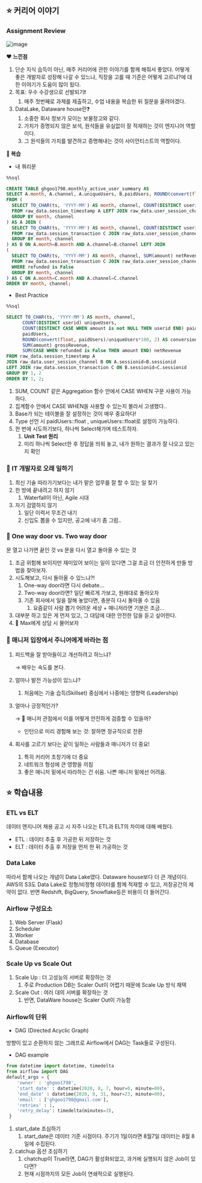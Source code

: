 ## ⭐ 커리어 이야기

### Assignment Review
![image](https://user-images.githubusercontent.com/44918665/131233517-fe7ae300-b3c7-4ae2-8cf0-84aad55be7cf.png)


**❤ 느낀점**

1.  단순 지식 습득이 아닌, 매주 커리어에 관한 이야기를 함께 해줘서 좋았다. 어떻게 좋은 개발자로 성장해 나갈 수 있느냐, 직장을 고를 때 기준은 어떻게 고르냐?에 대한 이야기가 도움이 많이 됬다.
2. 목표: 우수 수강생으로 선발되기❗
    1. 매주 첫번째로 과제를 제출하고, 수업 내용을 복습한 뒤 질문을 올려야겠다.
3. DataLake, Dataware house란❓
    1. 소중한 회사 정보가 모이는 보물창고와 같다.
    2. 가치가 증명되지 않은 보석, 원석들을 유실없이 잘 적재하는 것이 엔지니어 역할이다.
    3. 그 원석들의 가치를 발견하고 증명해내는 것이 사이언티스트의 역할이다.

**💙 복습**

- 내 쿼리문

```sql
%%sql

CREATE TABLE ghgoo1798.monthly_active_user_summary AS
SELECT A.month, A.channel, A.uniqueUsers, B.paidUsers, ROUND(convert(float, B.paidUsers)/A.uniqueUsers*100, 2) AS conversionRate, grossRevenue, netRevenue
FROM (
  SELECT TO_CHAR(ts, 'YYYY-MM') AS month, channel, COUNT(DISTINCT userid) uniqueUsers
  FROM raw_data.session_timestamp A LEFT JOIN raw_data.user_session_channel B ON A.sessionid=B.sessionid
  GROUP BY month, channel
) AS A JOIN (
  SELECT TO_CHAR(ts, 'YYYY-MM') AS month, channel, COUNT(DISTINCT userid) paidUsers, SUM(amount) grossRevenue
  FROM raw_data.session_transaction C JOIN raw_data.user_session_channel B ON B.sessionid=C.sessionid JOIN raw_data.session_timestamp A ON B.sessionid=A.sessionid
  GROUP BY month, channel
) AS B ON A.month=B.month AND A.channel=B.channel LEFT JOIN
(
  SELECT TO_CHAR(ts, 'YYYY-MM') AS month, channel, SUM(amount) netRevenue
  FROM raw_data.session_transaction C JOIN raw_data.user_session_channel B ON B.sessionid=C.sessionid JOIN raw_data.session_timestamp A ON B.sessionid=A.sessionid
  WHERE refunded is False
  GROUP BY month, channel
) AS C ON A.month=C.month AND A.channel=C.channel
ORDER BY month, channel;
```

- Best Practice

```sql
%%sql

SELECT TO_CHAR(ts, 'YYYY-MM') AS month, channel, 
      COUNT(DISTINCT userid) uniqueUsers,
      COUNT(DISTINCT CASE WHEN amount is not NULL THEN userid END) paidUsers,
      paidUsers,
      ROUND(convert(float, paidUsers)/uniqueUsers*100, 2) AS conversionRate,
      SUM(amount) grossRevenue,
      SUM(CASE WHEN refunded is False THEN amount END) netRevenue
FROM raw_data.session_timestamp A 
JOIN raw_data.user_session_channel B ON A.sessionid=B.sessionid
LEFT JOIN raw_data.session_transaction C ON B.sessionid=C.sessionid
GROUP BY 1, 2
ORDER BY 1, 2;
```

1. SUM, COUNT 같은 Aggregation 함수 안에서 CASE WHEN 구문 사용이 가능하다.
2. 집계함수 안에서 CASE WHEN을 사용할 수 있는지 몰라서 고생했다..
3. Base가 되는 테이블을 잘 설정하는 것이 매우 중요하다!
4. Type 선언 시 paidUsers::float , uniqueUsers::float로 설정이 가능하다.
5. 한 번에 시도하기보다, 하나씩 Select해가며 테스트하자.
    1. **Unit Test 원리**
    2. 미리 하나씩 Select한 후 정답을 띄워 놓고, 내가 원하는 결과가 잘 나오고 있는지 확인

### 💎 IT 개발자로 오래 일하기

1. 최신 기술 따라가기보다는 내가 맡은 업무를 잘 할 수 있는 일 찾기
2. 한 방에 끝내려고 하지 않기
    1. Waterfall이 아닌, Agile 시대
3. 자기 검열하지 않기
    1. 일단 이력서 무조건 내기
    2. 신입도 뽑을 수 있지만, 공고에 내기 좀 그럼..

### 💎 One way door vs. Two way door

문 열고 나가면 끝인 것 vs 문을 다시 열고 돌아올 수 있는 것

1. 조금 위험해 보이지만 재미있어 보이는 일이 있다면 그걸 조금 더 안전하게 만들 방법을 찾아보자.
2. 시도해보고, 다시 돌아올 수 있느냐?!
    1. One-way door라면 다시 debate...
    2. Two-way door라면? 일단 빠르게 가보고, 원래대로 돌아오자
    3. 기존 회사에서 일을 잘해 놓았다면, 충분히 다시 돌아올 수 있음
        1. 요즘같이 사람 뽑기 어려운 세상 + 매니저라면 기분은 조금...
3. 대부분 하고 있은 게 먼저 있고, 그 대답에 대한 안전한 답을 듣고 싶어한다.
4. 📌 Max에게 상담 시 물어보자

### 💎 매니저 입장에서 주니어에게 바라는 점

1. 피드백을 잘 받아들이고 개선하려고 하느냐?

    → 배우는 속도를 본다.

2. 얼마나 발전 가능성이 있느냐?
    1. 처음에는 기술 습득(Skillset) 중심에서 나중에는 영향력 (Leadership)
3. 얼마나 긍정적인가?

    → 📌 매니저 관점에서 이를 어떻게 안전하게 검증할 수 있을까?

    - 인턴으로 미리 경험해 보는 것: 잘하면 정규직으로 전환
4. 회사를 고르기 보다는 같이 일하는 사람들과 매니저가 더 중요!
    1. 특히 커리어 초창기에 더 중요
    2. 네트워크 형성에 큰 영향을 끼침
    3. 좋은 매니저 밑에서 따라하는 건 쉬움. 나쁜 매니저 밑에선 어려움.

## ⭐ 학습내용

### ETL vs ELT

데이터 엔지니어 채용 공고 시 자주 나오는 ETL과 ELT의 차이에 대해 배웠다. 

- ETL : 데이터 추출 후 가공한 뒤 저장하는 것
- ELT : 데이터 추출 후 저장을 먼저 한 뒤 가공하는 것

### Data Lake

따라서 함께 나오는 개념이 Data Lake였다. Dataware house보다 더 큰 개념이다. AWS의 S3도 Data Lake로 정형/비정형 데이터를 함께 적재할 수 있고, 저장공간의 제약이 없다. 반면 Redshift, BigQuery, Snowflake등은 비용이 더 들어간다.

### Airflow 구성요소

1. Web Server (Flask)
2. Scheduler
3. Worker
4. Database
5. Queue (Executor)

### Scale Up vs Scale Out

1. Scale Up : 더 고성능의 서버로 확장하는 것
    1. 주로 Production DB는 Scaler Out이 어렵기 때문에 Scale Up 방식 채택
2. Scale Out : 여러 대의 서버를 확장하는 것
    1. 반면, DataWare house는 Scaler Out이 가능함

### Airflow의 단위

- DAG (Directed Acyclic Graph)

방향이 있고 순환하지 않는 그래프로 Airflow에서 DAG는 Task들로 구성된다.

- DAG example

```python
from datetime import datetime, timedelta
from airflow import DAG
default_args = {
	'owner' : 'ghgoo1798',
	'start_date' : datetime(2020, 8, 7, hour=0, minute=00),
	'end_date' : datetime(2020, 8, 31, hour=23, minute=00),
	'email' : ['ghgoo1798@gmail.com'],
	'retries' : 1,
	'retry_delay': timedelta(minutes=3),
 }
```

1. start_date 조심하기
    1. start_date은 데이터 기준 시점이다. 주기가 1일이라면 8월7일 데이터는 8월 8일에 수집된다.
2. catchup 옵션 조심하기
    1. chatchup이 True라면, DAG가 활성화되었고, 과거에 실행되지 않은 Job이 있다면?
    2. 현재 시점까지의 모든 Job이 연쇄적으로 실행된다.
